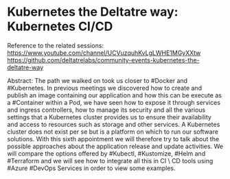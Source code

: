# Kubernetes the Deltatre way: Kubernetes CI/CD

Reference to the related sessions:
https://www.youtube.com/channel/UCVuzquhKvLgLWHE1MGyXXtw
https://github.com/deltatrelabs/community-events-kubernetes-the-deltatre-way

Abstract: 
The path we walked on took us closer to #Docker and #Kubernetes. In previous meetings we discovered how to create and publish an image containing our application and how this can be execute as a #Container within a Pod, we have seen how to expose it through services and ingress controllers, how to manage its security and all the various settings that a Kubernetes cluster provides us to ensure their availability and access to resources such as storage and other services.
A Kubernetes cluster does not exist per se but is a platform on which to run our software solutions. With this sixth appointment we will therefore try to talk about the possible approaches about the application release and update activities. We will compare the options offered by #Kubectl, #Kustomize, #Helm and #Terraform and we will see how to integrate all this in CI \ CD tools using #Azure #DevOps Services in order to view some examples.


